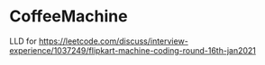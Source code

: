 # CoffeeMachine
LLD for https://leetcode.com/discuss/interview-experience/1037249/flipkart-machine-coding-round-16th-jan2021
